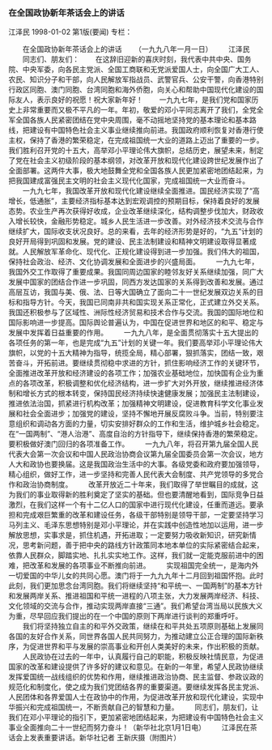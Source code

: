 ### 在全国政协新年茶话会上的讲话
江泽民
1998-01-02
第1版(要闻)
专栏：

　　在全国政协新年茶话会上的讲话
　　（一九九八年一月一日）
　　江泽民
　　同志们、朋友们：
　　在这辞旧迎新的喜庆时刻，我代表中共中央、国务院、中央军委，向各民主党派、全国工商联和无党派爱国人士，向全国广大工人、农民、知识分子和干部，向人民解放军指战员、武警官兵、公安干警，向香港特别行政区同胞、澳门同胞、台湾同胞和海外侨胞，向关心和帮助中国现代化建设的国际友人，表示良好的祝愿！祝大家新年好！
　　一九九七年，是我们党和国家历史上非常重要而又极不平凡的一年。年初，敬爱的邓小平同志离开了我们，全党全军全国各族人民紧密团结在党中央周围，毫不动摇地坚持党的基本理论和基本路线，把建设有中国特色社会主义事业继续推向前进。我国政府顺利恢复对香港行使主权，保持了香港的繁荣稳定，在完成祖国统一大业的道路上迈出了重要的一步。我们胜利召开党的十五大，高举邓小平理论伟大旗帜，总结历史，展望未来，制定了党在社会主义初级阶段的基本纲领，对改革开放和现代化建设跨世纪发展作出了全面部署。这两件大事，极大地鼓舞全党和全国各族人民更加紧密地团结起来，为把我国建成富强民主文明的社会主义现代化国家，完成祖国统一大业而奋斗。
　　一九九七年，我国改革开放和现代化建设继续全面推进。国民经济实现了“高增长，低通胀”，主要经济指标基本达到宏观调控的预期目标，保持着良好的发展态势。农业生产再次获得好收成，企业改革继续深化，结构调整步伐加大，财政收入增长较快，金融形势稳定。城乡人民生活进一步改善。对外经济技术交流与合作继续扩大，国际收支状况良好。总的来看，去年的经济形势是好的，“九五”计划的良好开局得到巩固和发展。党的建设、民主法制建设和精神文明建设取得显著成就。人民解放军革命化、现代化、正规化建设得到进一步加强。我们伟大的祖国，保持社会政治、经济、文化协调发展和全面进步的兴盛局面。
　　一九九七年，我国外交工作取得了重要成果。我国同周边国家的睦邻友好关系继续加强，同广大发展中国家的团结合作进一步巩固，同西方发达国家的关系得到改善和发展。通过高层互访，我国与美、俄、法、日等大国确立了面向二十一世纪发展双边关系的目标和指导方针。今天，我国已同南非共和国实现关系正常化，正式建立外交关系。我国还积极参与了区域性、洲际性经济贸易和技术合作与交流。我国的国际地位和国际影响进一步提高。国际舆论普遍认为，中国在促进世界和地区的和平、稳定与发展中发挥着日益重要的作用。
　　一九九八年，是全面贯彻落实十五大提出的各项任务的第一年，也是完成“九五”计划的关键一年。我们要高举邓小平理论伟大旗帜，以党的十五大精神为指导，统揽全局，精心部署，狠抓落实，团结一致，艰苦奋斗，开拓前进。要继续贯彻稳中求进的方针，抓住影响经济工作的关键环节，全面推进改革开放和经济建设的各项工作；加强农业基础地位，加快国有企业为重点的各项改革，积极调整和优化经济结构，进一步扩大对外开放，继续推进经济体制和增长方式的根本转变，保持国民经济持续快速健康发展；加强民主法制建设，推进依法治国，抓紧进行机构改革；加强精神文明建设，促进教育科学文化事业发展和社会全面进步；加强党的建设，坚持不懈地开展反腐败斗争。当前，特别要注意组织和调动各方面的力量，切实安排好群众的工作和生活，维护城乡社会稳定。在“一国两制”、“港人治港”、高度自治的方针指导下，继续保持香港的繁荣稳定。要积极做好澳门回归的各项准备工作。
　　一九九八年，将召开第九届全国人民代表大会第一次会议和中国人民政治协商会议第九届全国委员会第一次会议，地方人大和政协也要换届。这是我国政治生活中的大事。各级党委和政府要加强领导，精心组织，做好工作，进一步坚持和完善人民代表大会制度、共产党领导的多党合作和政治协商制度。
　　改革开放近二十年来，我们取得了举世瞩目的成就，这为我们的事业取得新的胜利奠定了坚实的基础。但也要清醒地看到，国际竞争日益激烈，在我们这样一个有十二亿人口的国家中进行现代化建设，任重而道远。要承担和完成艰巨繁重的改革和建设任务，各级干部特别是领导干部，一定要坚持学习马列主义、毛泽东思想特别是邓小平理论，并在实践中创造性地加以运用，进一步解放思想，实事求是，抓住机遇，开拓进取；一定要努力吸收新知识，研究新情况，思考新问题，善于把中央的路线方针政策同本地本单位的实际紧密结合起来，依靠人民群众，脚踏实地、扎扎实实地工作。这样，我们就一定能克服前进中的困难，把改革和发展的各项事业不断推向前进。
　　实现祖国完全统一，是海内外一切爱国的中华儿女的共同心愿。澳门将于一九九九年十二月回到祖国怀抱。此时此刻，我们更加思念台湾同胞。我们将继续坚持“和平统一、一国两制”的基本方针和发展两岸关系、推进祖国和平统一进程的八项主张，大力发展两岸经济、科技、文化领域的交流与合作，推动实现两岸直接“三通”。我们希望台湾当局以民族大义为重，尽早回应我们提出的在一个中国的原则下两岸进行谈判的郑重呼吁。
　　我们将坚持独立自主的和平外交政策，继续在和平共处五项原则基础上发展同各国的友好合作关系，同世界各国人民共同努力，为推动建立公正合理的国际新秩序，为促进世界和平与发展的崇高事业和开创人类美好的未来，作出积极的贡献。
　　人民政协在过去的一年中，认真履行自己的职能，积极反映社情民意，为促进国家的改革和建设提供了许多好的建议和意见。在新的一年里，希望人民政协继续发挥爱国统一战线组织的优势和作用，继续推进政治协商、民主监督、参政议政的规范化和制度化，使之成为我们党团结各界的重要渠道。要继续发挥各民主党派、人民团体和各界爱国人士在政协中的作用，为促进改革开放和现代化建设，实现中华振兴和完成祖国统一，不断贡献自己的智慧和力量。
　　同志们，朋友们，让我们在邓小平理论的指引下，更加紧密地团结起来，为把建设有中国特色社会主义事业全面推向二十一世纪而努力奋斗！（新华社北京1月1日电）
　　江泽民在茶话会上发表重要讲话。新华社记者 王新庆摄（附图片）
